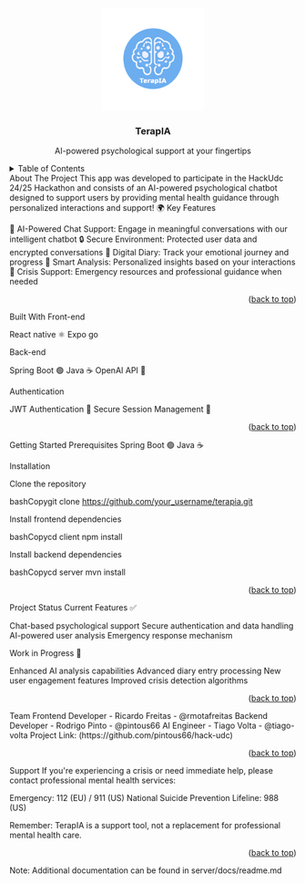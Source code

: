 <a name="readme-top" id="readme-top"></a>
<!-- PROJECT LOGO -->
<br />
<div align="center">
  <a href="#">
    <img src="./mobile/assets/TherapIA.png" alt="Logo" width="180" height="180">
  </a>
  <h3 align="center">TerapIA</h3>
  <p align="center">
    AI-powered psychological support at your fingertips
  </p>
</div>
<!-- TABLE OF CONTENTS -->
<details>
  <summary>Table of Contents</summary>
  <ol>
    <li>
      <a href="#about-the-project">About The Project</a>
      <ul>
        <li><a href="#key-features">Key Features</a></li>
      </ul>
    </li>
    <li>
        <a href="#built-with">Built with</a>
        <ul>
            <li><a href="#front-end">Front end</a></li>
            <li><a href="#back-end">Back end</a></li>
            <li><a href="#authentication">Authentication</a></li>
        </ul>
    </li>
    <li><a href="#getting-started">Getting Started</a></li>
    <li><a href="#project-status">Project Status</a></li>
    <li><a href="#team">Team</a></li>
    <li><a href="#support">Support</a></li>
  </ol>
</details>
<!-- ABOUT THE PROJECT -->
About The Project
This app was developed to participate in the HackUdc 24/25 Hackathon and consists of an AI-powered psychological chatbot designed to support users by providing mental health guidance through personalized interactions and support! 🌍
Key Features

💭 AI-Powered Chat Support: Engage in meaningful conversations with our intelligent chatbot
🔒 Secure Environment: Protected user data and encrypted conversations
📝 Digital Diary: Track your emotional journey and progress
🤖 Smart Analysis: Personalized insights based on your interactions
🚨 Crisis Support: Emergency resources and professional guidance when needed

<p align="right">(<a href="#readme-top">back to top</a>)</p>
Built With
Front-end

React native ⚛️
Expo go

Back-end

Spring Boot 🟢
Java ☕
OpenAI API 🧠


Authentication

JWT Authentication 🔐
Secure Session Management 🔑

<p align="right">(<a href="#readme-top">back to top</a>)</p>
Getting Started
Prerequisites
Spring Boot 🟢
Java ☕

Installation

Clone the repository

bashCopygit clone https://github.com/your_username/terapia.git

Install frontend dependencies

bashCopycd client
npm install

Install backend dependencies

bashCopycd server
mvn install
<p align="right">(<a href="#readme-top">back to top</a>)</p>
Project Status
Current Features ✅

Chat-based psychological support
Secure authentication and data handling
AI-powered user analysis
Emergency response mechanism

Work in Progress 🚧

Enhanced AI analysis capabilities
Advanced diary entry processing
New user engagement features
Improved crisis detection algorithms

<p align="right">(<a href="#readme-top">back to top</a>)</p>
Team
Frontend Developer - Ricardo Freitas - @rmotafreitas
Backend Developer - Rodrigo Pinto - @pintous66
AI Engineer - Tiago Volta - @tiago-volta
Project Link: (https://github.com/pintous66/hack-udc)
<p align="right">(<a href="#readme-top">back to top</a>)</p>
Support
If you're experiencing a crisis or need immediate help, please contact professional mental health services:

Emergency: 112 (EU) / 911 (US)
National Suicide Prevention Lifeline: 988 (US)

Remember: TerapIA is a support tool, not a replacement for professional mental health care.
<p align="right">(<a href="#readme-top">back to top</a>)</p>

Note: Additional documentation can be found in server/docs/readme.md
